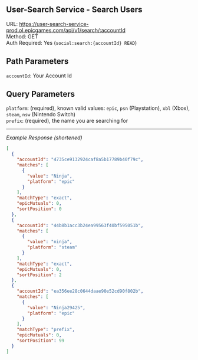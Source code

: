 ## User-Search Service - Search Users

URL: https://user-search-service-prod.ol.epicgames.com/api/v1/search/:accountId \
Method: GET \
Auth Required: Yes (`social:search:{accountId} READ`)

## Path Parameters

`accountId`: Your Account Id

## Query Parameters

`platform`: (required), known valid values: `epic`, `psn` (Playstation), `xbl` (Xbox), `steam`, `nsw` (Nintendo Switch) <br/>
`prefix`: (required), the name you are searching for

---

_Example Response (shortened)_

```json
[
  {
    "accountId": "4735ce9132924caf8a5b17789b40f79c",
    "matches": [
      {
        "value": "Ninja",
        "platform": "epic"
      }
    ],
    "matchType": "exact",
    "epicMutuals": 0,
    "sortPosition": 0
  },
  {
    "accountId": "44b8b1acc3b24ea99563f40bf595051b",
    "matches": [
      {
        "value": "ninja",
        "platform": "steam"
      }
    ],
    "matchType": "exact",
    "epicMutuals": 0,
    "sortPosition": 2
  },
  {
    "accountId": "ea356ee28c0644daae90e52cd90f802b",
    "matches": [
      {
        "value": "Ninja29425",
        "platform": "epic"
      }
    ],
    "matchType": "prefix",
    "epicMutuals": 0,
    "sortPosition": 99
  }
]
```

